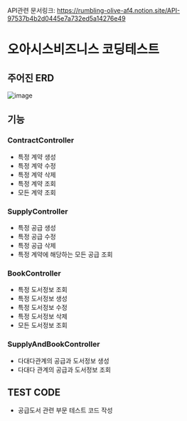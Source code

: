 API관련 문서링크: https://rumbling-olive-af4.notion.site/API-97537b4b2d0445e7a732ed5a14276e49

# 오아시스비즈니스 코딩테스트

## 주어진 ERD
![image](https://user-images.githubusercontent.com/67543838/147885295-99f5cd4b-b233-4875-b059-301b5bed08a3.png)

## 기능
### ContractController
- 특정 계약 생성
- 특정 계약 수정
- 특정 계약 삭제
- 특정 계약 조회
- 모든 계약 조회

### SupplyController
- 특정 공급 생성
- 특정 공급 수정
- 특정 공급 삭제
- 특정 계약에 해당하는 모든 공급 조회

### BookController
- 특정 도서정보 조회
- 특정 도서정보 생성
- 특정 도서정보 수정
- 특정 도서정보 삭제
- 모든 도서정보 조회

### SupplyAndBookController
- 다대다관계의 공급과 도서정보 생성
- 다대다 관계의 공급과 도서정보 조회

## TEST CODE
- 공급도서 관련 부문 테스트 코드 작성
